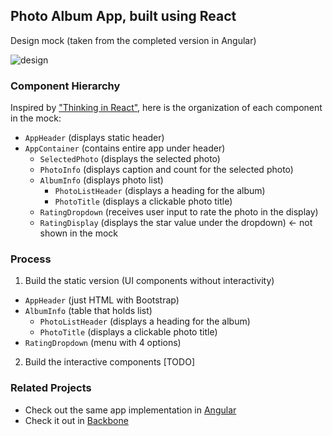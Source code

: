 ## Photo Album App, built using React

Design mock (taken from the completed version in Angular)

![design](http://i.imgur.com/EygN6p7l.jpg)

### Component Hierarchy

Inspired by ["Thinking in React"](http://facebook.github.io/react/docs/thinking-in-react.html), here is the organization of each component in the mock:

- `AppHeader` (displays static header)
- `AppContainer` (contains entire app under header)
    * `SelectedPhoto` (displays the selected photo)
    * `PhotoInfo` (displays caption and count for the selected photo)
    * `AlbumInfo` (displays photo list)
        - `PhotoListHeader` (displays a heading for the album)
        - `PhotoTitle` (displays a clickable photo title)
    - `RatingDropdown` (receives user input to rate the photo in the display) 
    - `RatingDisplay` (displays the star value under the dropdown) <- not shown in the mock


### Process

1. Build the static version (UI components without interactivity)

  -  `AppHeader` (just HTML with Bootstrap)
  -  `AlbumInfo` (table that holds list)
     - `PhotoListHeader` (displays a heading for the album)      
     - `PhotoTitle` (displays a clickable photo title)
  -  `RatingDropdown` (menu with 4 options)

2. Build the interactive components [TODO]

### Related Projects

- Check out the same app implementation in [Angular](https://github.com/batmanimal/photo-app-angular)
- Check it out in [Backbone](https://github.com/batmanimal/photo-app-backbone)

